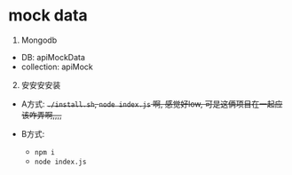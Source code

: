 # mock data

1. Mongodb
  - DB: apiMockData
  - collection: apiMock

2. 安安安安装
- A方式:  ~~`./install.sh`, `node index.js` 啊, 感觉好low, 可是这俩项目在一起应该咋弄啊,,,,~~

- B方式:
  - `npm i`
  - `node index.js`

